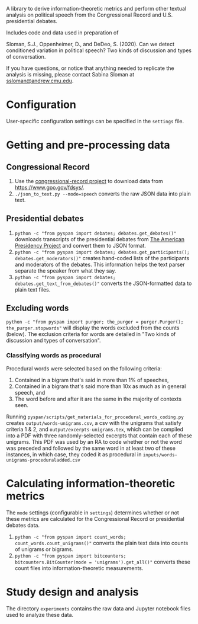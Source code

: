 A library to derive information-theoretic metrics and perform other textual analysis on political speech from the Congressional Record and U.S. presidential debates.

Includes code and data used in preparation of

Sloman, S.J., Oppenheimer, D., and DeDeo, S. (2020). Can we detect conditioned variation in political speech?  Two kinds of discussion and types of conversation.

If you have questions, or notice that anything needed to replicate the analysis is missing, please contact Sabina Sloman at ssloman@andrew.cmu.edu.

# Configuration

User-specific configuration settings can be specified in the `settings` file.

# Getting and pre-processing data

## Congressional Record

1. Use the [congressional-record project](https://github.com/unitedstates/congressional-record) to download data from <https://www.gpo.gov/fdsys/>.
2. `./json_to_text.py --mode=speech` converts the raw JSON data into plain text.

## Presidential debates

1. `python -c "from pyspan import debates; debates.get_debates()"` downloads transcripts of the presidential debates from [The American Presidency Project](http://www.presidency.ucsb.edu/debates.php) and convert them to JSON format.
2. `python -c "from pyspan import debates; debates.get_participants(); debates.get_moderators()"` creates hand-coded lists of the participants and moderators of the debates. This information helps the text parser separate the speaker from what they say.
3. `python -c "from pyspan import debates; debates.get_text_from_debates()"` converts the JSON-formatted data to plain text files.

## Excluding words

`python -c "from pyspan import purger; the_purger = purger.Purger(); the_purger.stopwords"` will display the words excluded from the counts (below). The exclusion criteria for words are detailed in "Two kinds of discussion and types of conversation".

### Classifying words as procedural

Procedural words were selected based on the following criteria:
1. Contained in a bigram that's said in more than 1% of speeches,
2. Contained in a bigram that's said more than 10x as much as in general speech, and
3. The word before and after it are the same in the majority of contexts seen.

Running `pyspan/scripts/get_materials_for_procedural_words_coding.py` creates `output/words-unigrams.csv`, a csv with the unigrams that satisfy criteria 1 & 2, and `output/excerpts-unigrams.tex`, which can be compiled into a PDF with three randomly-selected excerpts that contain each of these unigrams. This PDF was used by an RA to code whether or not the word was preceded and followed by the same word in at least two of these instances, in which case, they coded it as procedural in `inputs/words-unigrams-proceduraladded.csv`

# Calculating information-theoretic metrics

The `mode` settings (configurable in `settings`) determines whether or not these metrics are calculated for the Congressional Record or presidential debates data.

1. `python -c "from pyspan import count_words; count_words.count_unigrams()"` converts the plain text data into counts of unigrams or bigrams.
2. `python -c "from pyspan import bitcounters; bitcounters.BitCounter(mode = 'unigrams').get_all()"` converts these count files into information-theoretic measurements.

# Study design and analysis

The directory `experiments` contains the raw data and Jupyter notebook files used to analyze these data.
